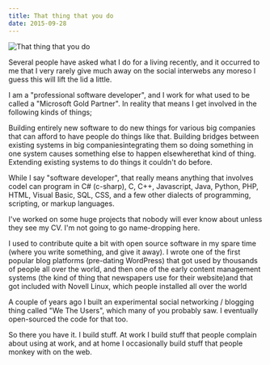 ```yaml
---
title: That thing that you do
date: 2015-09-28
---
```


![That thing that you do](https://source.unsplash.com/dUPDhdeCN84/1600x900)

Several people have asked what I do for a living recently, and it occurred to me that I very rarely give much away on the social interwebs any moreso I guess this will lift the lid a little.

I am a "professional software developer", and I work for what used to be called a "Microsoft Gold Partner". In reality that means I get involved in the following kinds of things;

Building entirely new software to do new things for various big companies that can afford to have people do things like that. Building bridges between existing systems in big companiesintegrating them so doing something in one system causes something else to happen elsewherethat kind of thing. Extending existing systems to do things it couldn't do before.

While I say "software developer", that really means anything that involves codeI can program in C# (c-sharp), C, C++, Javascript, Java, Python, PHP, HTML, Visual Basic, SQL, CSS, and a few other dialects of programming, scripting, or markup languages.

I've worked on some huge projects that nobody will ever know about unless they see my CV. I'm not going to go name-dropping here.

I used to contribute quite a bit with open source software in my spare time (where you write something, and give it away). I wrote one of the first popular blog platforms (pre-dating WordPress) that got used by thousands of people all over the world, and then one of the early content management systems (the kind of thing that newspapers use for their website)and that got included with Novell Linux, which people installed all over the world

A couple of years ago I built an experimental social networking / blogging thing called "We The Users", which many of you probably saw. I eventually open-sourced the code for that too.

So there you have it. I build stuff. At work I build stuff that people complain about using at work, and at home I occasionally build stuff that people monkey with on the web.